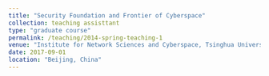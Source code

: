 ```yaml
---
title: "Security Foundation and Frontier of Cyberspace"
collection: teaching assisttant
type: "graduate course"
permalink: /teaching/2014-spring-teaching-1
venue: "Institute for Network Sciences and Cyberspace, Tsinghua University"
date: 2017-09-01
location: "Beijing, China"
---
```

